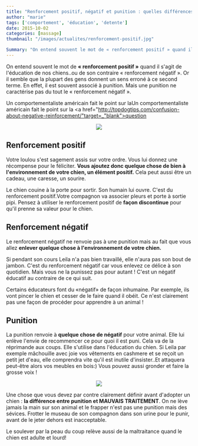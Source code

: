 ```yaml
---
title: "Renforcement positif, négatif et punition : quelles différences ?"
author: "marie"
tags: ['comportement', 'éducation', 'detente']
date: 2015-10-02
categories: [massage]
thumbnail: "/images/actualites/renforcement-positif.jpg"

Summary: "On entend souvent le mot de « renforcement positif » quand il s'agit de l'éducation de nos chiens..ou de son contraire « renforcement négatif ». Or il semble que la plupart des gens donnent un sens erroné à ce second terme. En effet, il est souvent associé à punition. Mais une punition ne caractérise pas du tout le « renforcement négatif »."
---
```

On entend souvent le mot de <b>« renforcement positif »</b> quand il s'agit de l'éducation de nos chiens..ou de son contraire « renforcement négatif ». Or il semble que la plupart des gens donnent un sens erroné à ce second terme. En effet, il est souvent associé à punition. Mais une punition ne caractérise pas du tout le « renforcement négatif ».


Un comportementaliste américain fait le point sur laUn comportementaliste américain fait le point sur la <a href="http://topdogtips.com/confusion-about-negative-reinforcement/"target=_"blank">question </a>



<p align="center"><img src= "/images/actualites/renforcement-positif.jpg"></p>

## Renforcement positif ##

Votre loulou s'est sagement assis sur votre ordre. Vous lui donnez une récompense pour le féliciter. <b>Vous ajoutez donc quelque chose de bien à l'environnement de votre chien, un élément positif.</b> Cela peut aussi être un cadeau, une caresse, un sourire.

Le chien couine à la porte pour sortir. Son humain lui ouvre. C'est du renforcement positif.Votre compagnon va associer pleurs et porte à sortie pipi.
Pensez à utiliser le renforcement positif de <b>façon discontinue</b> pour qu'il prenne sa valeur pour le chien.




## Renforcement négatif ##

Le renforcement négatif ne renvoie pas à une punition mais au fait que vous allez <b>enlever quelque chose à l'environnement de votre chien.</b>


Si pendant son cours Leila n'a pas bien travaillé, elle n'aura pas son bout de jambon. C'est du renforcement négatif car vous enlevez ce délice à son quotidien.  Mais vous ne la punissez pas pour autant ! C'est un négatif éducatif au contraire de ce qui suit.

Certains éducateurs font du «négatif» de façon inhumaine. Par exemple, ils vont pincer le chien et cesser de le faire quand il obéit. Ce n'est clairement pas une façon de procéder pour apprendre à un animal !


## Punition ##
La punition renvoie à <b>quelque chose de négatif</b> pour votre animal. Elle  lui enlève l'envie de recommencer ce pour quoi il est puni. Cela va de la réprimande aux coups. Elle s'utilise dans l'éducation du chien.
Si Leila par exemple mâchouille avec joie vos vêtements en cashmere et se reçoit un petit jet d'eau, elle comprendra vite qu'il est inutile d'insister..Et attaquera peut-être alors vos meubles en bois:) Vous pouvez aussi gronder et faire la grosse voix !

<p align="center"><img src= "/images/actualites/comment-punir-un-chien-2.jpg"</p>


Une chose que vous devez par contre clairement définir avant d'adopter un chien : <b>la différence entre punition et MAUVAIS TRAITEMENT</b>. On ne lève jamais la main sur son animal et le frapper n'est pas une punition mais des sévices. Frotter le museau de son compagnon dans son urine pour le punir, avant de le jeter dehors est inacceptable.

Le soulever par la peau du coup relève aussi de la maltraitance quand le chien est adulte et lourd!
